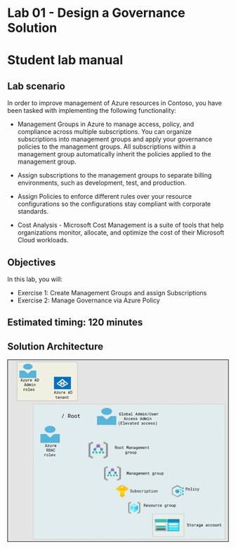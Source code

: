 # Lab 01 - Design a Governance Solution
# Student lab manual
## Lab scenario

In order to improve management of Azure resources in Contoso, you have been tasked with implementing the following functionality:

- Management Groups in Azure to manage access, policy, and compliance across multiple subscriptions. You can organize subscriptions into management groups and apply your governance policies to the management groups. All subscriptions within a management group automatically inherit the policies applied to the management group.

- Assign subscriptions to the management groups to separate billing environments, such as development, test, and production.

- Assign Policies to enforce different rules over your resource configurations so the configurations stay compliant with corporate standards.
- Cost Analysis - Microsoft Cost Management is a suite of tools that help organizations monitor, allocate, and optimize the cost of their Microsoft Cloud workloads. 

## Objectives

In this lab, you will:

+ Exercise 1: Create Management Groups and assign Subscriptions
+ Exercise 2: Manage Governance via Azure Policy

## Estimated timing: 120 minutes
## Solution Architecture

![image](../media/manarch1b.png)
